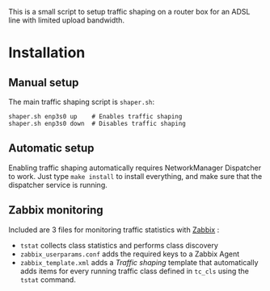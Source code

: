 This is a small script to setup traffic shaping on a router box for an ADSL
line with limited upload bandwidth.

# Installation

## Manual setup

The main traffic shaping script is `shaper.sh`:

    shaper.sh enp3s0 up    # Enables traffic shaping
    shaper.sh enp3s0 down  # Disables traffic shaping

## Automatic setup

Enabling traffic shaping automatically requires NetworkManager Dispatcher to
work. Just type `make install` to install everything, and make sure that the
dispatcher service is running.

## Zabbix monitoring

Included are 3 files for monitoring traffic statistics with
[Zabbix](http://zabbix.com) :

* `tstat` collects class statistics and performs class discovery
* `zabbix_userparams.conf` adds the required keys to a Zabbix Agent
* `zabbix_template.xml` adds a _Traffic shaping_ template that automatically
  adds items for every running traffic class defined in `tc_cls` using the
  `tstat` command.
